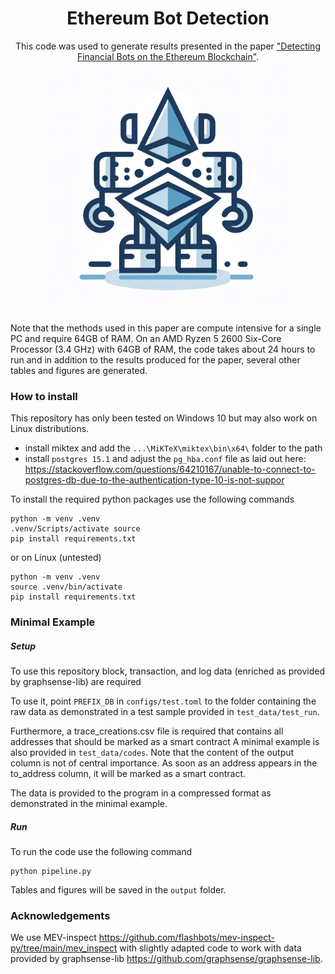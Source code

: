 
<h1 align="center">Ethereum Bot Detection</h1>

<p align="center">
  This code was used to generate results presented in the paper <a href="https://arxiv.org/abs/2403.19530">"Detecting Financial Bots on the Ethereum Blockchain"</a>.
  <img src="assets/bot.webp" alt="Bot Image width="400" height="400"">
</p>

Note that the methods used in this paper are compute intensive for a single PC and require 64GB of RAM.
On an AMD Ryzen 5 2600 Six-Core Processor (3.4 GHz) with 64GB of RAM, the code takes about 24 hours to run and in
addition to the results produced for the paper, several other tables and figures are generated.

### How to install
This repository has only been tested on Windows 10 but may also work on Linux distributions.

- install miktex and add the `...\MiKTeX\miktex\bin\x64\` folder to the path
- install `postgres 15.1` and adjust the `pg_hba.conf` file as laid out here:  https://stackoverflow.com/questions/64210167/unable-to-connect-to-postgres-db-due-to-the-authentication-type-10-is-not-suppor

To install the required python packages use the following commands

```
python -m venv .venv
.venv/Scripts/activate source 
pip install requirements.txt
```
or on Linux (untested)
```
python -m venv .venv
source .venv/bin/activate
pip install requirements.txt
```


### Minimal Example

##### Setup
To use this repository block, transaction, and log data (enriched as provided by graphsense-lib) are required

To use it, point `PREFIX_DB` in `configs/test.toml` to the folder containing the raw data as demonstrated in 
a test sample provided in `test_data/test_run`.

Furthermore, a trace_creations.csv file is required that contains all addresses that should be marked as a smart contract
A minimal example is also provided in `test_data/codes`. Note that the content of the output column is not of central
importance. As soon as an address appears in the to_address column, it will be marked as a smart contract.

The data is provided to the program in a compressed format as demonstrated in the minimal example.

##### Run

To run the code use the following command
```
python pipeline.py
```

Tables and figures will be saved in the `output` folder.


### Acknowledgements

We use MEV-inspect https://github.com/flashbots/mev-inspect-py/tree/main/mev_inspect with slightly adapted code
to work with data provided by graphsense-lib https://github.com/graphsense/graphsense-lib.
